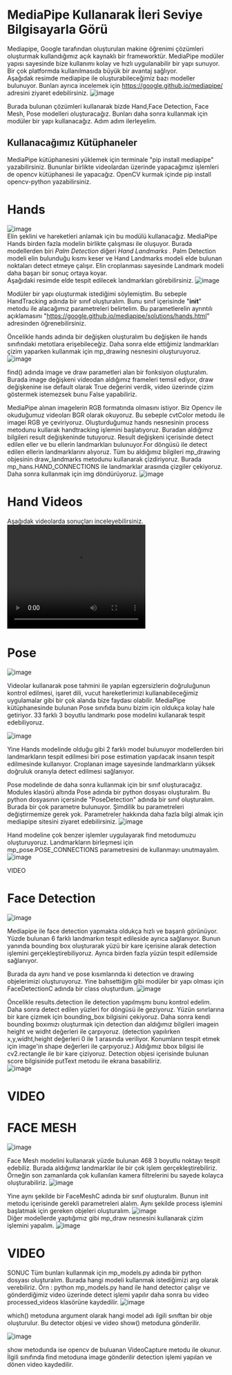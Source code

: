 # MediaPipe Kullanarak İleri Seviye Bilgisayarla Görü 

Mediapipe, Google tarafından oluşturulan makine öğrenimi çözümleri oluşturmak kullandığımız açık kaynaklı bir frameworktür. 
MediaPipe modüler yapısı sayesinde bize kullanımı kolay ve hızlı uygulanabilir bir yapı sunuyor. Bir çok platformda kullanılmasıda büyük bir avantaj sağlıyor.  
Aşağıdak resimde mediapipe ile oluşturabileceğimiz bazı modeller bulunuyor. Bunları ayrıca incelemek için https://google.github.io/mediapipe/ adresini ziyaret edebilirsiniz. 
![image](images/solutions1.png)  

Burada bulunan çözümleri kullanarak bizde Hand,Face Detection, Face Mesh, Pose modelleri oluşturacağız. Bunları daha sonra kullanmak için modüler bir yapı kullanacağız. Adım adım ilerleyelim.  

## Kullanacağımız Kütüphaneler
MediaPipe kütüphanesini yüklemek için terminale "pip install mediapipe" yazabilirsiniz. 
Bununlar birlikte videolardan üzerinde yapacağımız işlemleri de opencv kütüphanesi ile yapacağız. 
OpenCV kurmak içinde pip install opencv-python yazabilirsiniz.



# Hands
![image](images/handv1.png)  
Elin şeklini ve hareketleri anlamak için bu modülü kullanacağız. MediaPipe Hands birden fazla modelin birlikte çalışması ile oluşuyor. Burada modellerden biri *Palm Detection* diğeri *Hand Landmarks* . Palm Detection modeli elin bulunduğu kısmı keser ve Hand Landmarks modeli elde bulunan noktaları detect etmeye çalışır. Elin croplanması sayesinde Landmark modeli daha başarı bir sonuç ortaya koyar.  
Aşağıdaki resimde elde tespit edilecek landmarkları görebilirsiniz. 
![image](images/handlms.png)  

Modüler bir yapı oluşturmak istediğimi söylemiştim. Bu sebeple HandTracking adında bir sınıf oluşturalım. Bunu sınıf içerisinde "__init__" metodu ile alacağımız parametreleri belirtelim. Bu parametlerelin ayrıntılı açıklamasını "https://google.github.io/mediapipe/solutions/hands.html" adresinden öğrenebilirsiniz.  

Öncelikle hands adında bir değişken oluşturalım bu değişken ile hands sınıfındaki metotlara erişebileceğiz. Daha sonra elde ettiğimiz landmarkları çizim yaparken kullanmak için mp_drawing nesnesini oluşturuyoruz.
![image](images/handc1.png)  

find() adında image ve draw parametleri alan bir fonksiyon oluşturalım. Burada image değişkeni videodan aldığımız frameleri temsil ediyor, draw değişkenine ise default olarak True değerini verdik, video üzerinde çizim göstermek istemezsek bunu False yapabiliriz.  

MediaPipe alınan imagelerin RGB formatında olmasını istiyor. Biz Opencv ile okuduğumuz videoları BGR olarak okuyoruz. Bu sebeple cvtColor metodu ile imagei RGB ye çeviriyoruz.
Oluşturduğumuz hands nesnesinin process metodunu kullarak handtracking işlemini başlatıyoruz. Buradan aldığımız bilgileri result değişkeninde tutuyoruz. Result değişkeni içerisinde detect edilen eller ve bu ellerin landmarkları bulunuyor.For döngüsü ile detect edilen ellerin landmarklarını alıyoruz. Tüm bu aldığımız bilgileri mp_drawing objesinin draw_landmarks metodunu kullanarak çizdiriyoruz. Burada mp_hans.HAND_CONNECTIONS ile landmarklar arasında çizgiler çekiyoruz. Daha sonra kullanmak için img döndürüyoruz. 
![image](images/handc2.png)  


# Hand Videos
Aşağıdak videolarda sonuçları inceleyebilirsiniz. 
<video width="320" height="240" src="videos/hand1.mp4" type="video/mp4"/> 
<video width="320" height="240" src="videos/hand1.mp4" type="video/mp4"/> 


# Pose
![image](images/posev1.png)  

Videolar kullanarak pose tahmini ile yapılan egzersizlerin doğruluğunun kontrol edilmesi, işaret dili, vucut hareketlerimizi kullanabileceğimiz uygulamalar gibi bir çok alanda bize faydası olabilir. MediaPipe kütüphanesinde bulunan Pose sınıfıda bunu bizim için oldukça kolay hale getiriyor. 33 farklı 3 boyutlu landmarkı pose modelini kullanarak tespit edebiliyoruz.   

![image](images/pose1.png)  

Yine Hands modelinde olduğu gibi 2 farklı model bulunuyor modellerden biri landmarkların tespit edilmesi biri pose estimation yapılacak insanın tespit edilmesinde kullanıyor. Croplanan image sayesinde landmarkların yüksek doğruluk oranıyla detect edilmesi sağlanıyor.  

Pose modelinde de daha sonra kullanmak için bir sınıf oluşturacağız. Modules klasörü altında Pose adında bir python dosyası oluşturalım. Bu python dosyasının içersinde "PoseDetection" adında bir sınıf oluşturalım. Burada bir çok parametre bulunuyor. Şimdilik bu parametreleri değiştirmemize gerek yok. Parametreler hakkında daha fazla bilgi almak için mediapipe sitesini ziyaret edebilirsiniz.
![image](images/posec1.png)  

Hand modeline çok benzer işlemler uygulayarak find metodumuzu oluşturuyoruz. Landmarkların birleşmesi için mp_pose.POSE_CONNECTIONS parametresini de kullanmayı unutmayalım.  
![image](images/posec2.png)  

VIDEO

# Face Detection 
![image](images/facev1.png)  

Mediapipe ile face detection yapmakta oldukça hızlı ve başarılı görünüyor. Yüzde bulunan 6 farklı landmarkın tespit edileside ayrıca sağlanıyor. Bunun yanında bounding box oluşturarak yüzü bir kare içerisine alarak detection işlemini gerçekleştirebiliyoruz. Ayrıca birden fazla yüzün tespit edilemside sağlanıyor. 

Burada da aynı hand ve pose kısımlarında ki detection ve drawing objelerimizi oluşturuyoruz. Yine bahsettiğim gibi modüler bir yapı olması için FaceDetectionC adında bir class oluşturdum. 
![image](images/faced1.png)   

Öncelikle results.detection ile detection yapılmışmı bunu kontrol edelim. Daha sonra detect edilen yüzleri for döngüsü ile geziyoruz. Yüzün sınırlarına bir kare çizmek için bounding_box bilgisini çekiyoruz. Daha sonra kendi bounding boxımızı oluşturmak için detection dan aldığımız bilgileri imagein height ve widht değerleri ile çarpıyoruz. (detection yapılırken x,y,widht,height değerleri 0 ile 1 arasında veriliyor. Konumların tespit etmek için image'in shape değerleri ile çarpıyoruz.) Aldığımız bbox bilgisi ile cv2.rectangle ile bir kare çiziyoruz. Detection objesi içerisinde bulunan score bilgisinide putText metodu ile ekrana basabiliriz.   
![image](images/faced2.png)   
# VIDEO


# FACE MESH 
![image](images/facev2.png)  

Face Mesh modelini kullanarak yüzde bulunan 468 3 boyutlu noktayı tespit edebiliz. Burada aldığımız landmarklar ile bir çok işlem gerçekleştirebiliriz. Örneğin son zamanlarda çok kullanılan kamera filtrelerini bu sayede kolayca oluşturabiliriz. 
![image](images/facemg1.png) 

Yine aynı şekilde bir FaceMeshC adında bir sınıf oluşturalım. Bunun init metodu içerisinde gerekli parametreleri alalım. Aynı şekilde process işlemini başlatmak için gereken objeleri oluşturalım. 
![image](images/facem1.png)  
Diğer modellerde yaptığımız gibi mp_draw nesnesini kullanarak çizim işlemini yapalım. 
![image](images/facem2.png)  
# VIDEO
SONUC
Tüm bunları kullanmak için mp_models.py adında bir python dosyası oluşturalım. Burada hangi modeli kullanmak istediğimizi arg olarak verebiliriz. Örn : python mp_models.py hand ile hand detector çalışır ve gönderdiğimiz video üzerinde detect işlemi yapılır daha sonra bu video processed_videos klasörüne kaydedilir. 
![image](images/main1.png)   

which() metoduna argument olarak hangi model adı ilgili sınıftan bir obje oluşturulur. Bu detector objesi ve video show() metoduna gönderilir. 

![image](images/main2.png)   

show metodunda ise opencv de buluanan VideoCapture metodu ile okunur. İlgili sınıfında find metoduna image gönderilir detection işlemi yapılan ve dönen video kaydedilir. 



















